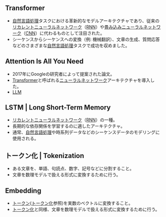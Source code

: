 <!-- 記事タイトル:用語解説集-機械学習-深層学習-言語系 -->

<!-- 記事URL:https://github.com/takata150802/tech_glossary/blob/main/output/ml-dl-nlp.md# -->

## Transformer<a id="VHJhbnNmb3JtZXI="></a>

- <a href="https://github.com/takata150802/tech_glossary/blob/main/output/ml-overview.md#6Ieq54S26KiA6Kqe5Yem55CGIHwgTmF0dXJhbCBMYW5ndWFnZSBQcm9jZXNzaW5nIHwgTkxQ">自然言語処理</a>タスクにおける革新的なモデルアーキテクチャであり、従来の<a href="https://github.com/takata150802/tech_glossary/blob/main/output/dl-overview.md#44Oq44Kr44Os44Oz44OI44OL44Ol44O844Op44Or44ON44OD44OI44Ov44O844KvIHwgUmVjdXJyZW50IE5ldXJhbCBOZXR3b3JrIHwgUk5O">リカレントニューラルネットワーク</a>（<a href="https://github.com/takata150802/tech_glossary/blob/main/output/dl-overview.md#44Oq44Kr44Os44Oz44OI44OL44Ol44O844Op44Or44ON44OD44OI44Ov44O844KvIHwgUmVjdXJyZW50IE5ldXJhbCBOZXR3b3JrIHwgUk5O">RNN</a>）や<a href="https://github.com/takata150802/tech_glossary/blob/main/output/dl-overview.md#55Wz44G/6L6844G/44OL44Ol44O844Op44Or44ON44OD44OI44Ov44O844KvIHwgQ29udm9sdXRpb25hbCBOZXVyYWwgTmV0d29yayB8IENOTg==">畳み込みニューラルネットワーク</a>（<a href="https://github.com/takata150802/tech_glossary/blob/main/output/dl-overview.md#55Wz44G/6L6844G/44OL44Ol44O844Op44Or44ON44OD44OI44Ov44O844KvIHwgQ29udm9sdXRpb25hbCBOZXVyYWwgTmV0d29yayB8IENOTg==">CNN</a>）に代わるものとして注目された。
- シーケンスからシーケンスへの変換（例: 機械翻訳）、文章の生成、質問応答などのさまざまな<a href="https://github.com/takata150802/tech_glossary/blob/main/output/ml-overview.md#6Ieq54S26KiA6Kqe5Yem55CGIHwgTmF0dXJhbCBMYW5ndWFnZSBQcm9jZXNzaW5nIHwgTkxQ">自然言語処理</a>タスクで成功を収めました。

## Attention Is All You Need<a id="QXR0ZW50aW9uIElzIEFsbCBZb3UgTmVlZA=="></a>

- 2017年にGoogleの研究者によって提案された論文。
- <a href="https://github.com/takata150802/tech_glossary/blob/main/output/ml-dl-nlp.md#VHJhbnNmb3JtZXI=">Transformer</a>と呼ばれる<a href="https://github.com/takata150802/tech_glossary/blob/main/output/dl-overview.md#44OL44Ol44O844Op44Or44ON44OD44OI44Ov44O844KvIHwgTmV1cmFsIE5ldHdvcms=">ニューラルネットワーク</a>アーキテクチャを導入した。
- <a href="https://github.com/takata150802/tech_glossary/blob/main/output/llm-overview.md#5aSn6KaP5qih6KiA6Kqe44Oi44OH44OrIHwgTGFyZ2UgTGFuZ3VhZ2UgTW9kZWwgfCBMTE0=">LLM</a>

## LSTM | Long Short-Term Memory<a id="TFNUTSB8IExvbmcgU2hvcnQtVGVybSBNZW1vcnk="></a>

- <a href="https://github.com/takata150802/tech_glossary/blob/main/output/dl-overview.md#44Oq44Kr44Os44Oz44OI44OL44Ol44O844Op44Or44ON44OD44OI44Ov44O844KvIHwgUmVjdXJyZW50IE5ldXJhbCBOZXR3b3JrIHwgUk5O">リカレントニューラルネットワーク</a>（<a href="https://github.com/takata150802/tech_glossary/blob/main/output/dl-overview.md#44Oq44Kr44Os44Oz44OI44OL44Ol44O844Op44Or44ON44OD44OI44Ov44O844KvIHwgUmVjdXJyZW50IE5ldXJhbCBOZXR3b3JrIHwgUk5O">RNN</a>）の一種。
- 長期的な依存関係を学習するのに適したアーキテクチャ。
- 通常、<a href="https://github.com/takata150802/tech_glossary/blob/main/output/ml-overview.md#6Ieq54S26KiA6Kqe5Yem55CGIHwgTmF0dXJhbCBMYW5ndWFnZSBQcm9jZXNzaW5nIHwgTkxQ">自然言語処理</a>や時系列データなどのシーケンスデータのモデリングに使用される。

## トークン化 | Tokenization<a id="44OI44O844Kv44Oz5YyWIHwgVG9rZW5pemF0aW9u"></a>

- ある文章を、単語、句読点、数字、記号などに分割すること。
- 文章を数理モデルで扱える形式に変換するために行う。

## Embedding<a id="RW1iZWRkaW5n"></a>

- <a href="https://github.com/takata150802/tech_glossary/blob/main/output/ai/llm.md#44OI44O844Kv44OzIHwgVG9rZW4=">トークン</a>(<a href="https://github.com/takata150802/tech_glossary/blob/main/output/ml-dl-nlp.md#44OI44O844Kv44Oz5YyWIHwgVG9rZW5pemF0aW9u">トークン化</a>参照)を実数のベクトルに変換すること。
- <a href="https://github.com/takata150802/tech_glossary/blob/main/output/ml-dl-nlp.md#44OI44O844Kv44Oz5YyWIHwgVG9rZW5pemF0aW9u">トークン化</a>と同様、文章を数理モデルで扱える形式に変換するために行う。
